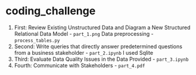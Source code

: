 # coding_challenge


1. First: Review Existing Unstructured Data and Diagram a New Structured Relational Data Model - `part_1.png`
Data preprocessing - `process_tables.py`
2. Second: Write queries that directly answer predetermined questions from a business stakeholder - `part_2.ipynb` I used Sqlite
3. Third: Evaluate Data Quality Issues in the Data Provided - `part_3.ipynb`
4. Fourth: Communicate with Stakeholders - `part_4.pdf`
